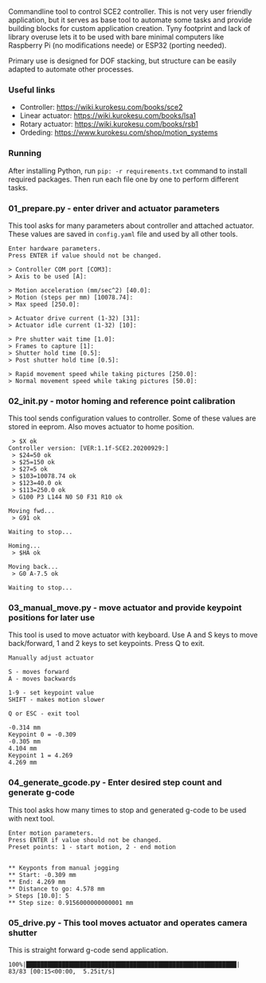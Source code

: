 Commandline tool to control SCE2 controller. This is not very user friendly application, but it serves as base tool to automate some tasks and provide building blocks for custom application creation. Tyny footprint and lack of library overuse lets it to be used with bare minimal computers like Raspberry Pi (no modifications neede) or ESP32 (porting needed).

Primary use is designed for DOF stacking, but structure can be easily adapted to automate other processes.

### Useful links
* Controller: https://wiki.kurokesu.com/books/sce2
* Linear actuator: https://wiki.kurokesu.com/books/lsa1
* Rotary actuator: https://wiki.kurokesu.com/books/rsb1
* Ordeding: https://www.kurokesu.com/shop/motion_systems

### Running
After installing Python, run `pip: -r requirements.txt` command to install required packages. Then run each file one by one to perform different tasks.

### 01_prepare.py - enter driver and actuator parameters

This tool asks for many parameters about controller and attached actuator. These values are saved in `config.yaml` file and used by all other tools.

```
Enter hardware parameters.
Press ENTER if value should not be changed.

> Controller COM port [COM3]:
> Axis to be used [A]:

> Motion acceleration (mm/sec^2) [40.0]:
> Motion (steps per mm) [10078.74]:
> Max speed [250.0]:

> Actuator drive current (1-32) [31]:
> Actuator idle current (1-32) [10]:

> Pre shutter wait time [1.0]:
> Frames to capture [1]:
> Shutter hold time [0.5]:
> Post shutter hold time [0.5]:

> Rapid movement speed while taking pictures [250.0]:
> Normal movement speed while taking pictures [50.0]:
```

### 02_init.py - motor homing and reference point calibration

This tool sends configuration values to controller. Some of these values are stored in eeprom. Also moves actuator to home position.

```
 > $X ok
Controller version: [VER:1.1f-SCE2.20200929:]
 > $24=50 ok
 > $25=150 ok
 > $27=5 ok
 > $103=10078.74 ok
 > $123=40.0 ok
 > $113=250.0 ok
 > G100 P3 L144 N0 S0 F31 R10 ok

Moving fwd...
 > G91 ok

Waiting to stop...

Homing...
 > $HA ok

Moving back...
 > G0 A-7.5 ok

Waiting to stop...
```

### 03_manual_move.py - move actuator and provide keypoint positions for later use

This tool is used to move actuator with keyboard. Use A and S keys to move back/forward, 1 and 2 keys to set keypoints. Press Q to exit.

```
Manually adjust actuator

S - moves forward
A - moves backwards

1-9 - set keypoint value
SHIFT - makes motion slower

Q or ESC - exit tool

-0.314 mm
Keypoint 0 = -0.309
-0.305 mm
4.104 mm
Keypoint 1 = 4.269
4.269 mm
```

### 04_generate_gcode.py - Enter desired step count and generate g-code

This tool asks how many times to stop and generated g-code to be used with next tool.

```
Enter motion parameters.
Press ENTER if value should not be changed.
Preset points: 1 - start motion, 2 - end motion


** Keyponts from manual jogging
** Start: -0.309 mm
** End: 4.269 mm
** Distance to go: 4.578 mm
> Steps [10.0]: 5
** Step size: 0.9156000000000001 mm
```

### 05_drive.py - This tool moves actuator and operates camera shutter

This is straight forward g-code send application.

```
100%|███████████████████████████████████████████████████████████| 83/83 [00:15<00:00,  5.25it/s]
```
